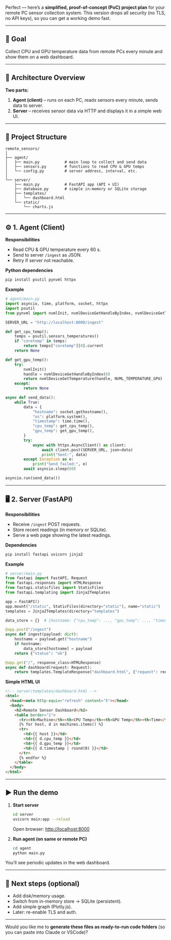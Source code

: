 Perfect — here’s a **simplified, proof-of-concept (PoC) project plan** for your remote PC sensor collection system.
This version drops all security (no TLS, no API keys), so you can get a working demo fast.

---

## 🎯 Goal

Collect CPU and GPU temperature data from remote PCs every minute and show them on a web dashboard.

---

## 🧩 Architecture Overview

**Two parts:**

1. **Agent (client)** – runs on each PC, reads sensors every minute, sends data to server.
2. **Server** – receives sensor data via HTTP and displays it in a simple web UI.

---

## 📁 Project Structure

```
remote_sensors/
│
├── agent/
│   ├── main.py           # main loop to collect and send data
│   ├── sensors.py        # functions to read CPU & GPU temps
│   └── config.py         # server address, interval, etc.
│
└── server/
    ├── main.py           # FastAPI app (API + UI)
    ├── database.py       # simple in-memory or SQLite storage
    ├── templates/
    │   └── dashboard.html
    └── static/
        └── charts.js
```

---

## ⚙️ 1. Agent (Client)

**Responsibilities**

* Read CPU & GPU temperature every 60 s.
* Send to server `/ingest` as JSON.
* Retry if server not reachable.

**Python dependencies**

```bash
pip install psutil pynvml httpx
```

**Example**

```python
# agent/main.py
import asyncio, time, platform, socket, httpx
import psutil
from pynvml import nvmlInit, nvmlDeviceGetHandleByIndex, nvmlDeviceGetTemperature, NVML_TEMPERATURE_GPU

SERVER_URL = "http://localhost:8000/ingest"

def get_cpu_temp():
    temps = psutil.sensors_temperatures()
    if "coretemp" in temps:
        return temps["coretemp"][0].current
    return None

def get_gpu_temp():
    try:
        nvmlInit()
        handle = nvmlDeviceGetHandleByIndex(0)
        return nvmlDeviceGetTemperature(handle, NVML_TEMPERATURE_GPU)
    except:
        return None

async def send_data():
    while True:
        data = {
            "hostname": socket.gethostname(),
            "os": platform.system(),
            "timestamp": time.time(),
            "cpu_temp": get_cpu_temp(),
            "gpu_temp": get_gpu_temp(),
        }
        try:
            async with httpx.AsyncClient() as client:
                await client.post(SERVER_URL, json=data)
                print("Sent:", data)
        except Exception as e:
            print("Send failed:", e)
        await asyncio.sleep(60)

asyncio.run(send_data())
```

---

## 🖥️ 2. Server (FastAPI)

**Responsibilities**

* Receive `/ingest` POST requests.
* Store recent readings (in memory or SQLite).
* Serve a web page showing the latest readings.

**Dependencies**

```bash
pip install fastapi uvicorn jinja2
```

**Example**

```python
# server/main.py
from fastapi import FastAPI, Request
from fastapi.responses import HTMLResponse
from fastapi.staticfiles import StaticFiles
from fastapi.templating import Jinja2Templates

app = FastAPI()
app.mount("/static", StaticFiles(directory="static"), name="static")
templates = Jinja2Templates(directory="templates")

data_store = {}  # {hostname: {"cpu_temp": ..., "gpu_temp": ..., "timestamp": ...}}

@app.post("/ingest")
async def ingest(payload: dict):
    hostname = payload.get("hostname")
    if hostname:
        data_store[hostname] = payload
    return {"status": "ok"}

@app.get("/", response_class=HTMLResponse)
async def dashboard(request: Request):
    return templates.TemplateResponse("dashboard.html", {"request": request, "machines": data_store})
```

**Simple HTML UI**

```html
<!-- server/templates/dashboard.html -->
<html>
  <head><meta http-equiv="refresh" content="5"></head>
  <body>
    <h2>Remote Sensor Dashboard</h2>
    <table border="1">
      <tr><th>Machine</th><th>CPU Temp</th><th>GPU Temp</th><th>Time</th></tr>
      {% for host, d in machines.items() %}
      <tr>
        <td>{{ host }}</td>
        <td>{{ d.cpu_temp }}</td>
        <td>{{ d.gpu_temp }}</td>
        <td>{{ d.timestamp | round(0) }}</td>
      </tr>
      {% endfor %}
    </table>
  </body>
</html>
```

---

## ▶️ Run the demo

1. **Start server**

   ```bash
   cd server
   uvicorn main:app --reload
   ```

   Open browser: [http://localhost:8000](http://localhost:8000)

2. **Run agent (on same or remote PC)**

   ```bash
   cd agent
   python main.py
   ```

You’ll see periodic updates in the web dashboard.

---

## 🚀 Next steps (optional)

* Add disk/memory usage.
* Switch from in-memory store → SQLite (persistent).
* Add simple graph (Plotly.js).
* Later: re-enable TLS and auth.

---

Would you like me to **generate these files as ready-to-run code folders** (so you can paste into Claude or VSCode)?
